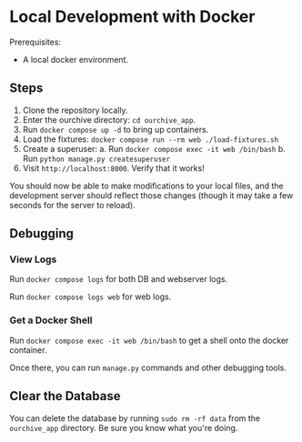 # Local Development with Docker

Prerequisites:
- A local docker environment.

## Steps

1. Clone the repository locally.
2. Enter the ourchive directory: `cd ourchive_app`.
3. Run `docker compose up -d` to bring up containers.
4. Load the fixtures: `docker compose run --rm web ./load-fixtures.sh`
5. Create a superuser:
	a. Run `docker compose exec -it web /bin/bash`
	b. Run `python manage.py createsuperuser`
6. Visit `http://localhost:8000`. Verify that it works!

You should now be able to make modifications to your local files, and the development server should reflect those changes (though it may take a few seconds for the server to reload).

## Debugging

### View Logs

Run `docker compose logs` for both DB and webserver logs.

Run `docker compose logs web` for web logs.


### Get a Docker Shell

Run `docker compose exec -it web /bin/bash` to get a shell onto the docker container.

Once there, you can run `manage.py` commands and other debugging tools.


## Clear the Database

You can delete the database by running `sudo rm -rf data` from the `ourchive_app` directory. Be sure you know what you're doing.
